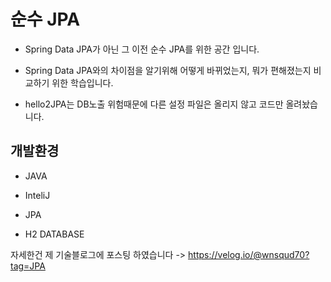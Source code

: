 # 순수 JPA

- Spring Data JPA가 아닌 그 이전 순수 JPA를 위한 공간 입니다.

- Spring Data JPA와의 차이점을 알기위해 어떻게 바뀌었는지, 뭐가 편해졌는지 비교하기 위한 학습입니다.

- hello2JPA는 DB노출 위험때문에 다른 설정 파일은 올리지 않고 코드만 올려놨습니다.

## 개발환경
- JAVA

- InteliJ

- JPA

- H2 DATABASE




자세한건 제 기술블로그에 포스팅 하였습니다 ->  https://velog.io/@wnsqud70?tag=JPA
